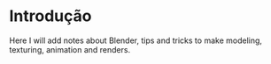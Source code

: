 # Introdução

Here I will add notes about Blender, tips and tricks to make modeling, texturing, animation and renders.
